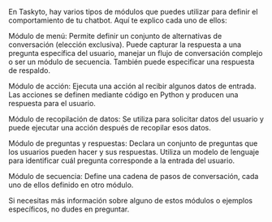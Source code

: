 En Taskyto, hay varios tipos de módulos que puedes utilizar para definir el comportamiento de tu chatbot. Aquí te explico cada uno de ellos:

Módulo de menú: Permite definir un conjunto de alternativas de conversación (elección exclusiva). Puede capturar la respuesta a una pregunta específica del usuario, manejar un flujo de conversación complejo o ser un módulo de secuencia. También puede especificar una respuesta de respaldo.

Módulo de acción: Ejecuta una acción al recibir algunos datos de entrada. Las acciones se definen mediante código en Python y producen una respuesta para el usuario.

Módulo de recopilación de datos: Se utiliza para solicitar datos del usuario y puede ejecutar una acción después de recopilar esos datos.

Módulo de preguntas y respuestas: Declara un conjunto de preguntas que los usuarios pueden hacer y sus respuestas. Utiliza un modelo de lenguaje para identificar cuál pregunta corresponde a la entrada del usuario.

Módulo de secuencia: Define una cadena de pasos de conversación, cada uno de ellos definido en otro módulo.

Si necesitas más información sobre alguno de estos módulos o ejemplos específicos, no dudes en preguntar.